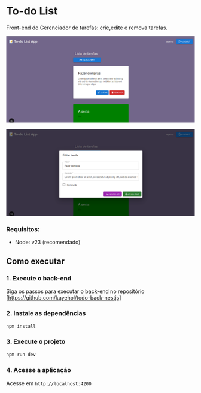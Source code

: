 # To-do List

Front-end do Gerenciador de tarefas: crie,edite e remova tarefas.

![Página inicial](public/home.png)

![Editando uma tarefa](public/task.png)

### Requisitos:
- Node: v23 (recomendado)

## Como executar

### 1. Execute o back-end
Siga os passos para executar o back-end no repositório [https://github.com/kayehol/todo-back-nestjs]

### 2. Instale as dependências
```bash
npm install
```
### 3. Execute o projeto

```bash
npm run dev
```

### 4. Acesse a aplicação 
Acesse em `http://localhost:4200`

